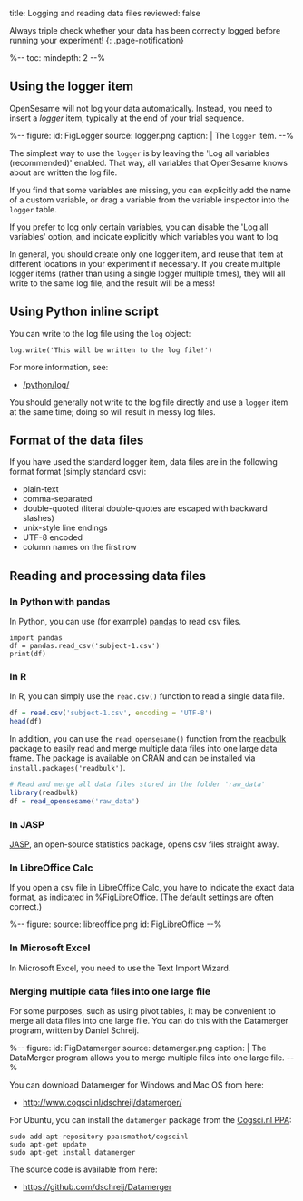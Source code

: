 title: Logging and reading data files
reviewed: false

Always triple check whether your data has been correctly logged before running your experiment!
{: .page-notification}

%--
toc:
 mindepth: 2
--%

## Using the logger item

OpenSesame will not log your data automatically. Instead, you need to insert a *logger* item, typically at the end of your trial sequence.

%--
figure:
 id: FigLogger
 source: logger.png
 caption: |
  The `logger` item.
--%

The simplest way to use the `logger` is by leaving the 'Log all variables (recommended)' enabled. That way, all variables that OpenSesame knows about are written the log file.

If you find that some variables are missing, you can explicitly add the name of a custom variable, or drag a variable from the variable inspector into the `logger` table.

If you prefer to log only certain variables, you can disable the 'Log all variables' option, and indicate explicitly which variables you want to log.

In general, you should create only one logger item, and reuse that item at different locations in your experiment if necessary. If you create multiple logger items (rather than using a single logger multiple times), they will all write to the same log file, and the result will be a mess!

## Using Python inline script

You can write to the log file using the `log` object:

~~~ .python
log.write('This will be written to the log file!')
~~~

For more information, see:

- [/python/log/](/python/log/)

You should generally not write to the log file directly and use a `logger` item at the same time; doing so will result in messy log files.

## Format of the data files

If you have used the standard logger item, data files are in the following format format (simply standard csv):

- plain-text
- comma-separated
- double-quoted (literal double-quotes are escaped with backward slashes)
- unix-style line endings
- UTF-8 encoded
- column names on the first row

## Reading and processing data files

### In Python with pandas

In Python, you can use (for example) [pandas](http://pandas.pydata.org/) to read csv files.

~~~ .python
import pandas
df = pandas.read_csv('subject-1.csv')
print(df)
~~~

### In R

In R, you can simply use the `read.csv()` function to read a single data file.

~~~ .R
df = read.csv('subject-1.csv', encoding = 'UTF-8')
head(df)
~~~

In addition, you can use the `read_opensesame()` function from the [readbulk](https://github.com/pascalkieslich/readbulk) package to easily read and merge multiple data files into one large data frame. The package is available on CRAN and can be installed via `install.packages('readbulk')`.

~~~ .R
# Read and merge all data files stored in the folder 'raw_data'
library(readbulk)
df = read_opensesame('raw_data')
~~~

### In JASP

[JASP](http://jasp-stats.org/), an open-source statistics package, opens csv files straight away.

### In LibreOffice Calc

If you open a csv file in LibreOffice Calc, you have to indicate the exact data format, as indicated in %FigLibreOffice. (The default settings are often correct.)

%--
figure:
 source: libreoffice.png
 id: FigLibreOffice
--%

### In Microsoft Excel

In Microsoft Excel, you need to use the Text Import Wizard.

### Merging multiple data files into one large file

For some purposes, such as using pivot tables, it may be convenient to merge all data files into one large file. You can do this with the Datamerger program, written by Daniel Schreij.

%--
figure:
 id: FigDatamerger
 source: datamerger.png
 caption: |
  The DataMerger program allows you to merge multiple files into one large file.
--%

You can download Datamerger for Windows and Mac OS from here:

- <http://www.cogsci.nl/dschreij/datamerger/>

For Ubuntu, you can install the `datamerger` package from the [Cogsci.nl PPA][ppa]:

	sudo add-apt-repository ppa:smathot/cogscinl
	sudo apt-get update
	sudo apt-get install datamerger

The source code is available from here:

- <https://github.com/dschreij/Datamerger>

[libreoffice]: http://www.libreoffice.org/
[openoffice]: http://www.openoffice.org/
[gnumeric]: http://projects.gnome.org/gnumeric/
[log-func]: /python/inline-script/#inline_script.log
[codecs]: http://docs.python.org/2/library/codecs.html
[ppa]: https://launchpad.net/~smathot/+archive/cogscinl/
